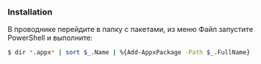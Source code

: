### Installation

В проводнике перейдите в папку с пакетами, из меню Файл запустите PowerShell и выполните:

```sh
$ dir *.appx* | sort $_.Name | %{Add-AppxPackage -Path $_.FullName}
```
